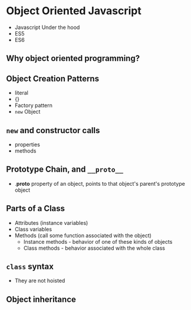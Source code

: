 # Object Oriented Javascript
- Javascript Under the hood
- ES5
- ES6

## Why object oriented programming?


## Object Creation Patterns
- literal
 - {}
- Factory pattern
- `new` Object

## `new` and constructor calls
- properties
- methods

## Prototype Chain, and `__proto__`
- .__proto__ property of an object, points to that object's parent's prototype object

## Parts of a Class
- Attributes (instance variables)
- Class variables
- Methods (call some function associated with the object)
  - Instance methods - behavior of one of these kinds of objects
  - Class methods - behavior associated with the whole class

## `class` syntax
- They are not hoisted

## Object inheritance 


